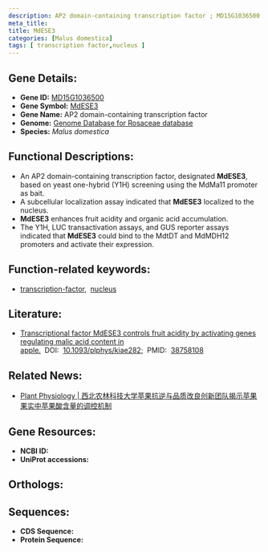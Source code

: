 ```yaml
---
description: AP2 domain-containing transcription factor ; MD15G1036500 ; Malus domestica
meta_title:
title: MdESE3
categories: [Malus domestica]
tags: [ transcription factor,nucleus ]
---
```


## Gene Details:
- **Gene ID:** [MD15G1036500]()
- **Gene Symbol:** <u>MdESE3</u>
- **Gene Name:** AP2 domain-containing transcription factor
- **Genome:** [Genome Database for Rosaceae database](https://www.rosaceae.org/)
- **Species:** *Malus domestica*

## Functional Descriptions:
   - An AP2 domain-containing transcription factor, designated **MdESE3**, based on yeast one-hybrid (Y1H) screening using the MdMa11 promoter as bait.
   - A subcellular localization assay indicated that **MdESE3** localized to the nucleus. 
   - **MdESE3** enhances fruit acidity and organic acid accumulation.
   - The Y1H, LUC transactivation assays, and GUS reporter assays indicated that **MdESE3** could bind to the MdtDT and MdMDH12 promoters and activate their expression.

## Function-related keywords:
   - [transcription-factor](/tags/transcription-factor/),&nbsp;&nbsp;[nucleus](/tags/nucleus/)

## Literature:
   - [Transcriptional factor MdESE3 controls fruit acidity by activating genes regulating malic acid content in apple.](https://www.doi.org/10.1093/plphys/kiae282)&nbsp;&nbsp;DOI:&nbsp;&nbsp;[10.1093/plphys/kiae282](https://www.doi.org/10.1093/plphys/kiae282);&nbsp;&nbsp;PMID:&nbsp;&nbsp;[38758108](https://pubmed.ncbi.nlm.nih.gov/38758108/)

## Related News:
   - [Plant Physiology | 西北农林科技大学苹果抗逆与品质改良创新团队揭示苹果果实中苹果酸含量的调控机制](https://mp.weixin.qq.com/s?__biz=Mzg3MDEwNDEyMg==&mid=2247568098&idx=4&sn=a42f82576b7aab7658651d70af421127&chksm=cf7e187f377112a74e32e2418db71124a3acdd679dc2bb003c23a928dfa79b7d56e7929c9cc9&scene=27#wechat_redirect)

## Gene Resources:
- **NCBI ID:**  [](https://www.ncbi.nlm.nih.gov/search/all/?term=)
- **UniProt accessions:**  [](https://www.uniprot.org/uniprotkb//entry)

## Orthologs:

## Sequences:
- **CDS Sequence:**
- **Protein Sequence:**
